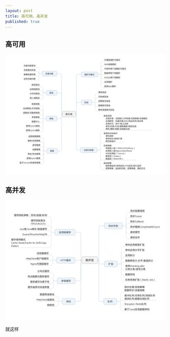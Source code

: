 ```yaml
---
layout: post
title: 高可用、高并发 
published: true
---
```


## 高可用
![](/images/posts/2017-06-07-high-availability-and-concurrency-1.png)
<!--more-->
## 高并发
![](/images/posts/2017-06-07-high-availability-and-concurrency-2.png)

就这样
